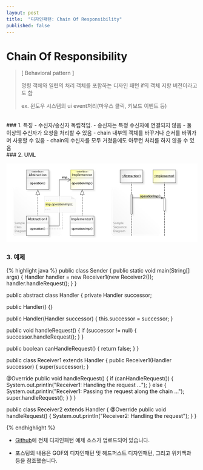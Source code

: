 ```yaml
---
layout: post
title:  "디자인패턴: Chain Of Responsibility"
published: false
---
```


# Chain Of Responsibility
> [ Behavioral pattern ]
> 
> 명령 객체와 일련의 처리 객체를 포함하는 디자인 패턴
> if의 객체 지향 버전이라고도 함
> 
> ex. 윈도우 시스템의 ui event처리(마우스 클릭, 키보드 이벤트 등)


<br/>
### 1. 특징
- 수신자/송신자 독립적임.
- 송신자는 특정 수신자에 연결되지 않음
- 둘 이상의 수신자가 요청을 처리할 수 있음
- chain 내부의 객체를 바꾸거나 순서를 바꿔가며 사용할 수 있음
- chain의 수신자를 모두 거쳤음에도 아무런 처리를 하지 않을 수 있음

<br/>
### 2. UML

![Chain%20of%20Responsibility%204afa86429e434294a8ee51587db2c9a2/untitled](/assets/images/designpattern/chain.png)

  
### 3. 예제

{% highlight java %}
public class Sender {
  public static void main(String[] args) { 
    Handler handler = new Receiver1(new Receiver2()); 
    handler.handleRequest(); 
  }
}

public abstract class Handler { 
  private Handler successor;

  public Handler() {} 
  
  public Handler(Handler successor) {
    this.successor = successor; 
  } 
  
  public void handleRequest() {
    if (successor != null) {
      successor.handleRequest(); 
    }
  }
  
  public boolean canHandleRequest() {
    return false; 
  } 
}

public class Receiver1 extends Handler {
  public Receiver1(Handler successor) {
    super(successor); 
  } 

  @Override 
  public void handleRequest() {
    if (canHandleRequest()) {
      System.out.println("Receiver1: Handling the request ...");
    } else { 
      System.out.println("Receiver1: Passing the request along the chain ...");
      super.handleRequest(); 
    } 
  } 
}

public class Receiver2 extends Handler {
  @Override 
  public void handleRequest() {
    System.out.println("Receiver2: Handling the request"); 
  }
}

{% endhighlight %}

* [Github]에 전체 디자인패턴 예제 소스가 업로드되어 있습니다.
* 포스팅의 내용은 GOF의 디자인패턴 및 헤드퍼스트 디자인패턴, 그리고 위키백과 등을 참조했습니다.

  [Github]: https://github.com/hyooi/TIL/tree/master/til.designpattern
